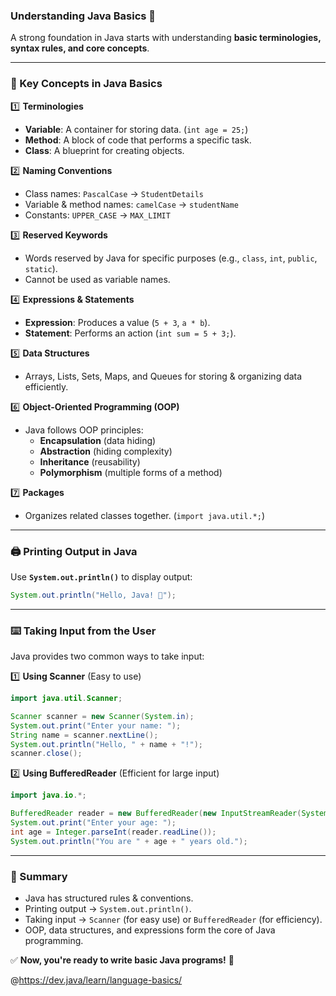 ### **Understanding Java Basics** 🚀  

A strong foundation in Java starts with understanding **basic terminologies, syntax rules, and core concepts**.  

---

### **📌 Key Concepts in Java Basics**  

1️⃣ **Terminologies**  
   - **Variable**: A container for storing data. (`int age = 25;`)  
   - **Method**: A block of code that performs a specific task.  
   - **Class**: A blueprint for creating objects.  

2️⃣ **Naming Conventions**  
   - Class names: `PascalCase` → `StudentDetails`  
   - Variable & method names: `camelCase` → `studentName`  
   - Constants: `UPPER_CASE` → `MAX_LIMIT`  

3️⃣ **Reserved Keywords**  
   - Words reserved by Java for specific purposes (e.g., `class`, `int`, `public`, `static`).  
   - Cannot be used as variable names.  

4️⃣ **Expressions & Statements**  
   - **Expression**: Produces a value (`5 + 3`, `a * b`).  
   - **Statement**: Performs an action (`int sum = 5 + 3;`).  

5️⃣ **Data Structures**  
   - Arrays, Lists, Sets, Maps, and Queues for storing & organizing data efficiently.  

6️⃣ **Object-Oriented Programming (OOP)**  
   - Java follows OOP principles:  
     - **Encapsulation** (data hiding)  
     - **Abstraction** (hiding complexity)  
     - **Inheritance** (reusability)  
     - **Polymorphism** (multiple forms of a method)  

7️⃣ **Packages**  
   - Organizes related classes together. (`import java.util.*;`)  

---

### **🖨️ Printing Output in Java**
Use **`System.out.println()`** to display output:  

```java
System.out.println("Hello, Java! 🚀");
```

---

### **⌨️ Taking Input from the User**
Java provides two common ways to take input:  

1️⃣ **Using Scanner** (Easy to use)  
```java
import java.util.Scanner;

Scanner scanner = new Scanner(System.in);
System.out.print("Enter your name: ");
String name = scanner.nextLine();
System.out.println("Hello, " + name + "!");
scanner.close();
```

2️⃣ **Using BufferedReader** (Efficient for large input)  
```java
import java.io.*;

BufferedReader reader = new BufferedReader(new InputStreamReader(System.in));
System.out.print("Enter your age: ");
int age = Integer.parseInt(reader.readLine());
System.out.println("You are " + age + " years old.");
```

---

### **🚀 Summary**
- Java has structured rules & conventions.  
- Printing output → `System.out.println()`.  
- Taking input → `Scanner` (for easy use) or `BufferedReader` (for efficiency).  
- OOP, data structures, and expressions form the core of Java programming.  

✅ **Now, you're ready to write basic Java programs!** 🎉




@https://dev.java/learn/language-basics/
